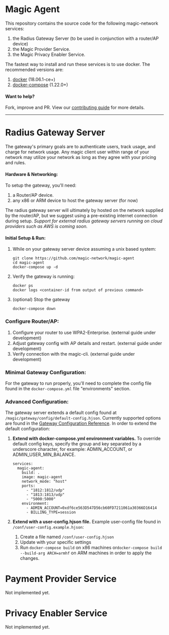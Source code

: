 # Magic Agent

This repository contains the source code for the following magic-network services:

1. the Radius Gateway Server (to be used in conjunction with a router/AP device)
1. the Magic Provider Service.
1. the Magic Privacy Enabler Service.

The fastest way to install and run these services is to use docker.  The recommended versions are: 
1. [docker](https://www.docker.com/get-started) (18.06.1-ce+)
1. [docker-compose](https://docs.docker.com/compose/install/) (1.22.0+)

#### Want to help?
Fork, improve and PR. View our [contributing guide](https://github.com/magic-network/magic-agent/blob/master/CONTRIBUTING.md) 
for more details.

---

# Radius Gateway Server    

The gateway's primary goals are to authenticate users, track usage, and charge for network usage. Any magic client user 
within range of your network may utilize your network as long as they agree with your pricing and rules.

#### Hardware & Networking:

To setup the gateway, you'll need:

1. a Router/AP device.
1. any x86 or ARM device to host the gateway server (for now)

The radius gateway server will ultimately by hosted on the network supplied by the router/AP, but we suggest 
using a pre-existing internet connection during setup. *Support for external radius gateway servers running on cloud providers such as AWS is
coming soon.*

#### Initial Setup & Run:

1. While on your gateway server device assuming a unix based system:
    ```
    git clone https://github.com/magic-network/magic-agent
    cd magic-agent
    docker-compose up -d
    ```

1. Verify the gateway is running:
    ```
    docker ps
    docker logs <container-id from output of previous command>
    ```
    
1. (optional) Stop the gateway
    ```
    docker-compose down
    ```

### Configure Router/AP:
1. Configure your router to use WPA2-Enterprise. (external guide under development)
1. Adjust gateway config with AP details and restart. (external guide under development)
1. Verify connection with the magic-cli. (external guide under development)

### Minimal Gateway Configuration:
For the gateway to run properly, you'll need to complete the config file found in the `docker-compose.yml` file 
"environments" section.

### Advanced Configuration:

The gateway server extends a default config found at `/magic/gateway/config/default-config.hjson`. Currently
supported options are found in the [Gateway Configuration Reference](https://www.youtube.com/watch?v=dQw4w9WgXcQ). In order 
to extend the default configuration:

1. **Extend with docker-compose.yml environment variables.** To override default config keys, specify the 
group and key separated by a underscore character, for example: ADMIN_ACCOUNT, or ADMIN_USER_MIN_BALANCE.
    ```
    services:
      magic-agent:
        build: .
        image: magic-agent
        network_mode: "host"
        ports:
          - "1812:1812/udp"
          - "1813:1813/udp"
          - "5000:5000"
        environment:
          - ADMIN_ACCOUNT=0xdf6ce563D547D56cb60FD7211061a30366D16414
          - BILLING_TYPE=session
    ```

1. **Extend with a user-config.hjson file.** Example user-config file found in `/conf/user-config.example.hjson`:

    1. Create a file named `/conf/user-config.hjson`
    1. Update with your specific settings
    1. Run `docker-compose build` on x86 machines or`docker-compose build --build-arg ARCH=armhf` on ARM machines in order
    to apply the changes.

# Payment Provider Service
Not implemented yet.

# Privacy Enabler Service
Not implemented yet.
